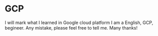 # GCP
I will mark what I learned in Google cloud platform
I am a English, GCP, begineer.
Any mistake, please feel free to tell me.
Many thanks!
